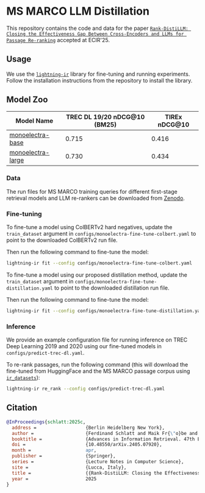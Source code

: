 # MS MARCO LLM Distillation

This repository contains the code and data for the paper [`Rank-DistiLLM: Closing the Effectiveness Gap Between Cross-Encoders and LLMs for Passage Re-ranking`](https://webis.de/publications.html#schlatt_2025c) accepted at ECIR'25.

## Usage

We use the [`lightning-ir`](https://github.com/webis-de/lightning-ir) library for fine-tuning and running experiments. Follow the installation instructions from the repository to install the library.

## Model Zoo

| Model Name                                                          | TREC DL 19/20 nDCG@10 (BM25) | TIREx nDCG@10 |
| ------------------------------------------------------------------- | ---------------------------- | ------------- |
| [monoelectra-base](https://huggingface.co/webis/monoelectra-base)   | 0.715                        | 0.416         |
| [monoelectra-large](https://huggingface.co/webis/monoelectra-large) | 0.730                        | 0.434         |

### Data

The run files for MS MARCO training queries for different first-stage retrieval models and LLM re-rankers can be downloaded from [Zenodo](https://zenodo.org/records/11147862).

### Fine-tuning

To fine-tune a model using ColBERTv2 hard negatives, update the `train_dataset` argument in `configs/monoelectra-fine-tune-colbert.yaml` to point to the downloaded ColBERTv2 run file.

Then run the following command to fine-tune the model:

```bash
lightning-ir fit --config configs/monoelectra-fine-tune-colbert.yaml
```

To fine-tune a model using our proposed distillation method, update the `train_dataset` argument in `configs/monoelectra-fine-tune-distillation.yaml` to point to the downloaded distillation run file.

Then run the following command to fine-tune the model:

```bash
lightning-ir fit --config configs/monoelectra-fine-tune-distillation.yaml
```

### Inference

We provide an example configuration file for running inference on TREC Deep Learning 2019 and 2020 using our fine-tuned models in `configs/predict-trec-dl.yaml`.

To re-rank passages, run the following command (this will download the fine-tuned from HuggingFace and the MS MARCO passage corpus using [`ir_datasets`](https://ir-datasets.com/)):

```bash
lightning-ir re_rank --config configs/predict-trec-dl.yaml
```

## Citation

```bibtex
@InProceedings{schlatt:2025c,
  address =                  {Berlin Heidelberg New York},
  author =                   {Ferdinand Schlatt and Maik Fr{\"o}be and Harrisen Scells and Shengyao Zhuang and Bevan Koopman and Guido Zuccon and Benno Stein and Martin Potthast and Matthias Hagen},
  booktitle =                {Advances in Information Retrieval. 47th European Conference on IR Research (ECIR 2025)},
  doi =                      {10.48550/arXiv.2405.07920},
  month =                    apr,
  publisher =                {Springer},
  series =                   {Lecture Notes in Computer Science},
  site =                     {Lucca, Italy},
  title =                    {{Rank-DistiLLM: Closing the Effectiveness Gap Between Cross-Encoders and LLMs for Passage Re-ranking}},
  year =                     2025
}
```
